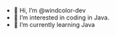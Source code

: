 - 👋 Hi, I’m @windcolor-dev
- 👀 I’m interested in coding in Java.
- 🌱 I’m currently learning Java 

<!---
windcolor-dev/windcolor-dev is a ✨ special ✨ repository because its `README.md` (this file) appears on your GitHub profile.
You can click the Preview link to take a look at your changes.
--->
